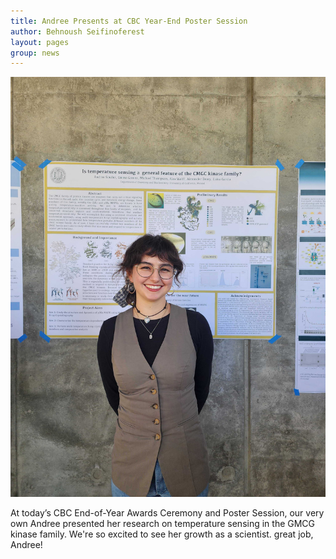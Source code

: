 ```yaml
---
title: Andree Presents at CBC Year-End Poster Session
author: Behnoush Seifinoferest 
layout: pages
group: news
---
```



<span class="image fit"><img src="/images/2025-05-15-Andree-poster.jpg" alt="" class="img-responsive"></span>

At today’s CBC End-of-Year Awards Ceremony and Poster Session, our very own Andree presented her research on temperature sensing in the GMCG kinase family. We're so excited to see her growth as a scientist. great job, Andree!